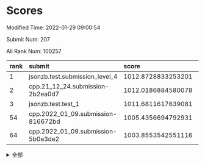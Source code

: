 # Scores

Modified Time: 2022-01-29 09:00:54

Submit Num: 207

All Rank Num: 100257

| rank |               submit               |       score        |       sigma        | pk_num |
| :--- | :--------------------------------- | :----------------- | :----------------- | :----- |
| 1    | jsonzb.test.submission_level_4     | 1012.8728833253201 | 0.7999215912174712 | 1939   |
| 2    | cpp.21_12_24.submission-2b2ea0d7   | 1012.0186884580078 | 0.7532191552498444 | 1931   |
| 3    | jsonzb.test.test_1                 | 1011.6811617639081 | 0.7839939286551314 | 1938   |
| 54   | cpp.2022_01_09.submission-816672bd | 1005.4356694792931 | 0.7326513606798799 | 1942   |
| 64   | cpp.2022_01_09.submission-5b0e3de2 | 1003.8553542551116 | 0.7103612524802276 | 1937   |


<details>
<summary>全部</summary>

| rank |                 submit                 |       score        |       sigma        | pk_num |
| :--- | :------------------------------------- | :----------------- | :----------------- | :----- |
| 1    | jsonzb.test.submission_level_4         | 1012.8728833253201 | 0.7999215912174712 | 1939   |
| 2    | cpp.21_12_24.submission-2b2ea0d7       | 1012.0186884580078 | 0.7532191552498444 | 1931   |
| 3    | jsonzb.test.test_1                     | 1011.6811617639081 | 0.7839939286551314 | 1938   |
| 4    | gobigger.level_3.submission_level_3_19 | 1011.4726061612397 | 0.7794165320451639 | 1936   |
| 5    | gobigger.level_3.submission_level_3_24 | 1011.2605076951008 | 0.7755073156263722 | 1939   |
| 6    | gobigger.level_3.submission_level_3_2  | 1011.1007530710837 | 0.7688235447517616 | 1938   |
| 7    | gobigger.level_3.submission_level_3_6  | 1010.9055003898584 | 0.7640011640414763 | 1940   |
| 8    | gobigger.level_3.submission_level_3_10 | 1010.8508205970838 | 0.757486116354892  | 1937   |
| 9    | gobigger.level_3.submission_level_3_49 | 1010.80659495423   | 0.7777310757010365 | 1936   |
| 10   | gobigger.level_3.submission_level_3_12 | 1010.5764698808205 | 0.7551067112852129 | 1930   |
| 11   | gobigger.level_3.submission_level_3_18 | 1010.3090834154157 | 0.765027407856256  | 1936   |
| 12   | gobigger.level_3.submission_level_3_44 | 1010.2795902508136 | 0.7553745364857185 | 1939   |
| 13   | gobigger.level_3.submission_level_3_47 | 1010.2081609029829 | 0.7530266130437757 | 1939   |
| 14   | gobigger.level_3.submission_level_3_41 | 1010.1639649823636 | 0.7795910014213473 | 1941   |
| 15   | gobigger.level_3.submission_level_3_33 | 1010.0674868996329 | 0.7629707018928186 | 1937   |
| 16   | gobigger.level_3.submission_level_3_17 | 1010.052429574759  | 0.7578419273436724 | 1937   |
| 17   | gobigger.level_3.submission_level_3_8  | 1010.0385595448154 | 0.757740666828968  | 1938   |
| 18   | gobigger.level_3.submission_level_3_13 | 1009.9930534297503 | 0.7494711640164277 | 1937   |
| 19   | gobigger.level_3.submission_level_3_14 | 1009.9728203180588 | 0.7548561032122136 | 1933   |
| 20   | gobigger.level_3.submission_level_3_37 | 1009.9616998060707 | 0.740121633284841  | 1937   |
| 21   | gobigger.level_3.submission_level_3_34 | 1009.9288396964342 | 0.7386757443303524 | 1933   |
| 22   | gobigger.level_3.submission_level_3_7  | 1009.916474282033  | 0.7539316149869755 | 1941   |
| 23   | gobigger.level_3.submission_level_3_21 | 1009.913900055999  | 0.7754735911696493 | 1932   |
| 24   | gobigger.level_3.submission_level_3_3  | 1009.8913025200343 | 0.7405862548523601 | 1936   |
| 25   | gobigger.level_3.submission_level_3_0  | 1009.8695340048841 | 0.7540059030042878 | 1936   |
| 26   | gobigger.level_3.submission_level_3_1  | 1009.862528982326  | 0.759766249507458  | 1936   |
| 27   | gobigger.level_3.submission_level_3_46 | 1009.8544543775996 | 0.7438972276540071 | 1934   |
| 28   | gobigger.level_3.submission_level_3_9  | 1009.7974659039443 | 0.7457362213002543 | 1934   |
| 29   | gobigger.level_3.submission_level_3_45 | 1009.7439775463215 | 0.7825852346306155 | 1933   |
| 30   | gobigger.level_3.submission_level_3_4  | 1009.7002195575471 | 0.7633694658451441 | 1938   |
| 31   | gobigger.level_3.submission_level_3_30 | 1009.6943066972246 | 0.7528880509904682 | 1938   |
| 32   | gobigger.level_3.submission_level_3_23 | 1009.6850741504817 | 0.7414111589875795 | 1938   |
| 33   | gobigger.level_3.submission_level_3_38 | 1009.6492788707416 | 0.7819360832114679 | 1937   |
| 34   | gobigger.level_3.submission_level_3_32 | 1009.6267751472724 | 0.749226808484155  | 1937   |
| 35   | gobigger.level_3.submission_level_3_11 | 1009.614978462879  | 0.7452000560724903 | 1943   |
| 36   | gobigger.level_3.submission_level_3_22 | 1009.5926906180741 | 0.7577596564116132 | 1941   |
| 37   | gobigger.level_3.submission_level_3_35 | 1009.5843003059722 | 0.740135280445099  | 1937   |
| 38   | gobigger.level_3.submission_level_3_29 | 1009.5784266663292 | 0.74757982783887   | 1929   |
| 39   | gobigger.level_3.submission_level_3_40 | 1009.5752637797154 | 0.7554855754037243 | 1941   |
| 40   | gobigger.level_3.submission_level_3_26 | 1009.4710308319839 | 0.752038310963475  | 1936   |
| 41   | gobigger.level_3.submission_level_3_36 | 1009.4268427399353 | 0.7461535368871492 | 1938   |
| 42   | gobigger.level_3.submission_level_3_43 | 1009.4054333689874 | 0.7492755082649725 | 1937   |
| 43   | gobigger.level_3.submission_level_3_25 | 1009.3526629543693 | 0.7742545890266135 | 1943   |
| 44   | gobigger.level_3.submission_level_3_20 | 1009.299538181374  | 0.7651131436508148 | 1943   |
| 45   | gobigger.level_3.submission_level_3_42 | 1009.2435234291484 | 0.7567518698661535 | 1935   |
| 46   | gobigger.level_3.submission_level_3_48 | 1009.2080024883513 | 0.7501568290814206 | 1938   |
| 47   | gobigger.level_3.submission_level_3_15 | 1009.1891200892962 | 0.7334871254612165 | 1942   |
| 48   | gobigger.level_3.submission_level_3_5  | 1009.1061261483616 | 0.7324317492304405 | 1939   |
| 49   | gobigger.level_3.submission_level_3_16 | 1009.0432598117881 | 0.7486467572340271 | 1933   |
| 50   | gobigger.level_3.submission_level_3_28 | 1008.9345150069229 | 0.745717906320686  | 1933   |
| 51   | gobigger.level_3.submission_level_3_39 | 1008.8815432078205 | 0.7460051875146085 | 1936   |
| 52   | gobigger.level_3.submission_level_3_31 | 1008.8504911836988 | 0.7476161985278503 | 1936   |
| 53   | gobigger.level_3.submission_level_3_27 | 1008.8005426739334 | 0.7646914824412759 | 1938   |
| 54   | cpp.2022_01_09.submission-816672bd     | 1005.4356694792931 | 0.7326513606798799 | 1942   |
| 55   | gobigger.level_1.submission_level_1_36 | 1004.9121034187468 | 0.7203052717439695 | 1939   |
| 56   | gobigger.level_1.submission_level_1_27 | 1004.8720165121113 | 0.7199967829424141 | 1940   |
| 57   | gobigger.level_1.submission_level_1_5  | 1004.5812051090875 | 0.737627228387078  | 1935   |
| 58   | gobigger.level_1.submission_level_1_6  | 1004.4895774136563 | 0.7203015712989457 | 1940   |
| 59   | gobigger.level_1.submission_level_1_44 | 1004.3720120402274 | 0.7207233872810845 | 1929   |
| 60   | gobigger.level_1.submission_level_1_2  | 1004.2458822000956 | 0.7183917570494254 | 1939   |
| 61   | gobigger.level_1.submission_level_1_16 | 1004.0552630364066 | 0.7159125660919577 | 1937   |
| 62   | gobigger.level_1.submission_level_1_20 | 1003.9133411850603 | 0.717795355951266  | 1936   |
| 63   | gobigger.level_1.submission_level_1_21 | 1003.8783311602434 | 0.7358844634462122 | 1944   |
| 64   | cpp.2022_01_09.submission-5b0e3de2     | 1003.8553542551116 | 0.7103612524802276 | 1937   |
| 65   | gobigger.level_1.submission_level_1_13 | 1003.8451254977116 | 0.712876886644579  | 1935   |
| 66   | gobigger.level_1.submission_level_1_12 | 1003.7826206708486 | 0.7188482918432583 | 1938   |
| 67   | gobigger.level_1.submission_level_1_0  | 1003.7393692495989 | 0.713095535519688  | 1938   |
| 68   | gobigger.level_1.submission_level_1_46 | 1003.6947314612955 | 0.7058369733708869 | 1938   |
| 69   | gobigger.level_1.submission_level_1_9  | 1003.6571188237658 | 0.7116037905415346 | 1936   |
| 70   | gobigger.level_1.submission_level_1_33 | 1003.5815978361217 | 0.7205486733707156 | 1937   |
| 71   | gobigger.level_1.submission_level_1_28 | 1003.5617998140078 | 0.7165603949575684 | 1937   |
| 72   | gobigger.level_1.submission_level_1_19 | 1003.4302585944655 | 0.7135403974521594 | 1936   |
| 73   | gobigger.level_1.submission_level_1_10 | 1003.419891920064  | 0.711701094228603  | 1936   |
| 74   | gobigger.level_1.submission_level_1_43 | 1003.3904381804549 | 0.7119695344934893 | 1938   |
| 75   | gobigger.level_1.submission_level_1_32 | 1003.2674828137255 | 0.7134721748661117 | 1936   |
| 76   | gobigger.level_1.submission_level_1_34 | 1003.2572373594857 | 0.7082014803244284 | 1938   |
| 77   | gobigger.level_1.submission_level_1_14 | 1003.248932150777  | 0.7303762389797772 | 1937   |
| 78   | gobigger.level_1.submission_level_1_25 | 1003.2146778162671 | 0.717018899203852  | 1939   |
| 79   | gobigger.level_1.submission_level_1_26 | 1003.1555952029515 | 0.7145535311133528 | 1938   |
| 80   | gobigger.level_1.submission_level_1_17 | 1003.0942782302072 | 0.7096206808378213 | 1939   |
| 81   | gobigger.level_1.submission_level_1_29 | 1002.9639612836266 | 0.715418545295807  | 1938   |
| 82   | gobigger.level_1.submission_level_1_48 | 1002.9568524803788 | 0.7187546632906183 | 1935   |
| 83   | gobigger.level_1.submission_level_1_8  | 1002.9496293851867 | 0.721781179781939  | 1942   |
| 84   | gobigger.level_1.submission_level_1_41 | 1002.9475984336875 | 0.7258730388180561 | 1935   |
| 85   | gobigger.level_1.submission_level_1_22 | 1002.93821175837   | 0.712605842801768  | 1943   |
| 86   | gobigger.level_1.submission_level_1_37 | 1002.9349213829203 | 0.7037229302714059 | 1941   |
| 87   | gobigger.level_1.submission_level_1_42 | 1002.8941684044958 | 0.7080425955752141 | 1941   |
| 88   | gobigger.level_1.submission_level_1_24 | 1002.8655628584365 | 0.7150551454008326 | 1942   |
| 89   | gobigger.level_1.submission_level_1_39 | 1002.8427549772788 | 0.7088210298156697 | 1934   |
| 90   | gobigger.level_1.submission_level_1_11 | 1002.811104036701  | 0.7116489223341931 | 1934   |
| 91   | gobigger.level_1.submission_level_1_30 | 1002.8006345229671 | 0.7133422307868611 | 1935   |
| 92   | gobigger.level_1.submission_level_1_1  | 1002.768278861883  | 0.7084093198892046 | 1935   |
| 93   | gobigger.level_1.submission_level_1_47 | 1002.7314759089018 | 0.7099526113204379 | 1935   |
| 94   | gobigger.level_1.submission_level_1_18 | 1002.7273499876117 | 0.7064243201605224 | 1934   |
| 95   | gobigger.level_1.submission_level_1_45 | 1002.7028184534004 | 0.7143148701427128 | 1936   |
| 96   | gobigger.level_1.submission_level_1_35 | 1002.6450426437818 | 0.7034140060345214 | 1944   |
| 97   | gobigger.level_1.submission_level_1_38 | 1002.5815527011504 | 0.7072913834369173 | 1935   |
| 98   | gobigger.level_1.submission_level_1_15 | 1002.5447289803643 | 0.7081984232885303 | 1940   |
| 99   | gobigger.level_1.submission_level_1_4  | 1002.5276415440846 | 0.7085187216552399 | 1942   |
| 100  | gobigger.level_1.submission_level_1_31 | 1002.5166892510777 | 0.7175843035845718 | 1938   |
| 101  | gobigger.level_1.submission_level_1_3  | 1002.3113518142073 | 0.713513654793763  | 1937   |
| 102  | gobigger.level_1.submission_level_1_49 | 1002.2904108362894 | 0.7177168860331561 | 1942   |
| 103  | gobigger.level_1.submission_level_1_40 | 1002.2733587956697 | 0.7175420214581627 | 1939   |
| 104  | gobigger.level_1.submission_level_1_7  | 1001.7293396747858 | 0.7190698870217114 | 1934   |
| 105  | gobigger.level_1.submission_level_1_23 | 1001.6894282910048 | 0.7076093815537535 | 1934   |
| 106  | gobigger.random.submission_random_31   | 997.8604939241834  | 0.7003958236927555 | 1941   |
| 107  | gobigger.random.submission_random_35   | 997.5182103255224  | 0.7059080481050408 | 1935   |
| 108  | gobigger.random.submission_random_15   | 996.9898955230142  | 0.7137500200529406 | 1938   |
| 109  | gobigger.random.submission_random_29   | 996.9231411908155  | 0.7205223353484922 | 1937   |
| 110  | gobigger.random.submission_random_0    | 996.8379560504941  | 0.7188385808630381 | 1933   |
| 111  | gobigger.random.submission_random_38   | 996.7932842736113  | 0.7039494735322067 | 1935   |
| 112  | gobigger.random.submission_random_37   | 996.6723601875124  | 0.7052597432231482 | 1940   |
| 113  | gobigger.random.submission_random_22   | 996.5502507181775  | 0.7158287882343195 | 1934   |
| 114  | gobigger.random.submission_random_16   | 996.5115236640889  | 0.7253279181658921 | 1936   |
| 115  | gobigger.random.submission_random_10   | 996.4737832977079  | 0.7188054059968872 | 1942   |
| 116  | gobigger.random.submission_random_47   | 996.3741223237124  | 0.7103961792100535 | 1935   |
| 117  | gobigger.random.submission_random_6    | 996.3639919348863  | 0.709526567540163  | 1938   |
| 118  | gobigger.random.submission_random_17   | 996.329636864465   | 0.6941461360603036 | 1939   |
| 119  | gobigger.random.submission_random_23   | 996.2708861587676  | 0.7094569148678551 | 1937   |
| 120  | gobigger.random.submission_random_18   | 996.2432718972717  | 0.7088888308679615 | 1935   |
| 121  | gobigger.random.submission_random_11   | 996.2130720921991  | 0.6993041015817937 | 1937   |
| 122  | gobigger.random.submission_random_36   | 996.1752200153885  | 0.7045384869103479 | 1937   |
| 123  | gobigger.random.submission_random_41   | 996.1695011197319  | 0.7275564088438297 | 1938   |
| 124  | gobigger.random.submission_random_14   | 996.1387616070817  | 0.7055033635957484 | 1935   |
| 125  | gobigger.random.submission_random_44   | 996.1327234597721  | 0.713315782271339  | 1939   |
| 126  | gobigger.random.submission_random_7    | 996.0371671040125  | 0.7127573478326308 | 1939   |
| 127  | gobigger.random.submission_random_40   | 996.0224979957906  | 0.7170322457815532 | 1937   |
| 128  | gobigger.random.submission_random_32   | 996.0036359059936  | 0.7144659644332011 | 1937   |
| 129  | gobigger.random.submission_random_19   | 995.942680519608   | 0.7079574579521919 | 1940   |
| 130  | gobigger.random.submission_random_33   | 995.9382835156829  | 0.7132938648648223 | 1936   |
| 131  | gobigger.random.submission_random_43   | 995.9264464446205  | 0.7074628999816069 | 1937   |
| 132  | gobigger.random.submission_random_30   | 995.8779256623689  | 0.7214798710501906 | 1941   |
| 133  | gobigger.random.submission_random_3    | 995.8700125985921  | 0.6973454919307852 | 1941   |
| 134  | gobigger.random.submission_random_42   | 995.8547363590828  | 0.7156168667333692 | 1935   |
| 135  | gobigger.random.submission_random_12   | 995.8546848054781  | 0.7057374355221057 | 1941   |
| 136  | gobigger.random.submission_random_39   | 995.8015083859206  | 0.6990116422937324 | 1937   |
| 137  | gobigger.random.submission_random_49   | 995.7843734889397  | 0.7077305046236567 | 1937   |
| 138  | gobigger.random.submission_random_25   | 995.7841086344076  | 0.7107426141908386 | 1938   |
| 139  | gobigger.random.submission_random_21   | 995.7359336265399  | 0.7070822548476149 | 1941   |
| 140  | gobigger.random.submission_random_45   | 995.7315826207654  | 0.7009130042334724 | 1936   |
| 141  | gobigger.random.submission_random_28   | 995.705090458972   | 0.7067501290064241 | 1936   |
| 142  | gobigger.random.submission_random_2    | 995.6320115439196  | 0.7070169650115773 | 1935   |
| 143  | gobigger.random.submission_random_13   | 995.5520341072613  | 0.7276686768818599 | 1932   |
| 144  | gobigger.random.submission_random_8    | 995.5362923272165  | 0.710218847098217  | 1936   |
| 145  | gobigger.random.submission_random_20   | 995.5069226192471  | 0.7060077682910167 | 1937   |
| 146  | gobigger.random.submission_random_46   | 995.4969433332293  | 0.7086264314793128 | 1933   |
| 147  | gobigger.random.submission_random_9    | 995.4250269775846  | 0.7017516778648207 | 1938   |
| 148  | gobigger.random.submission_random_4    | 995.3954341953062  | 0.7150609060515773 | 1939   |
| 149  | gobigger.random.submission_random_26   | 995.2775355688234  | 0.714948112526499  | 1935   |
| 150  | gobigger.random.submission_random_24   | 995.229659782576   | 0.7118461622032893 | 1935   |
| 151  | gobigger.random.submission_random_27   | 995.194357860712   | 0.7037160376443583 | 1939   |
| 152  | gobigger.random.submission_random_48   | 995.1066118776263  | 0.6985210229060869 | 1937   |
| 153  | gobigger.random.submission_random_34   | 994.967563942808   | 0.7054545333720231 | 1940   |
| 154  | gobigger.random.submission_random_5    | 994.5448940524434  | 0.7140386934989562 | 1936   |
| 155  | gobigger.level_2.submission_level_2_12 | 994.1608647799595  | 0.7488415211626601 | 1937   |
| 156  | gobigger.random.submission_random_1    | 993.9701268486829  | 0.7218765197348842 | 1941   |
| 157  | gobigger.level_2.submission_level_2_46 | 993.747810786719   | 0.7236438825977661 | 1935   |
| 158  | gobigger.level_2.submission_level_2_3  | 993.6821830669251  | 0.7352605637151117 | 1940   |
| 159  | gobigger.level_2.submission_level_2_1  | 993.5394731360742  | 0.7316969452845823 | 1940   |
| 160  | gobigger.level_2.submission_level_2_0  | 993.5119600654764  | 0.7384448208475803 | 1939   |
| 161  | gobigger.level_2.submission_level_2_31 | 993.3234470301663  | 0.7354144327083565 | 1939   |
| 162  | gobigger.level_2.submission_level_2_36 | 993.3220146243219  | 0.7343024091385044 | 1939   |
| 163  | gobigger.level_2.submission_level_2_42 | 992.972381033841   | 0.7579887673741492 | 1941   |
| 164  | gobigger.level_2.submission_level_2_19 | 992.9595758157828  | 0.722006966500097  | 1942   |
| 165  | gobigger.level_2.submission_level_2_17 | 992.9497324156907  | 0.7194860925191803 | 1940   |
| 166  | gobigger.level_2.submission_level_2_30 | 992.9471061430332  | 0.7510738434172006 | 1943   |
| 167  | gobigger.level_2.submission_level_2_4  | 992.8835156199369  | 0.760023337409375  | 1936   |
| 168  | gobigger.level_2.submission_level_2_40 | 992.8494275597412  | 0.746204568501455  | 1931   |
| 169  | gobigger.level_2.submission_level_2_27 | 992.810733528494   | 0.7339644308045999 | 1934   |
| 170  | gobigger.level_2.submission_level_2_41 | 992.6469390503794  | 0.7349088633166267 | 1940   |
| 171  | gobigger.level_2.submission_level_2_26 | 992.6318439749458  | 0.7461929366799857 | 1941   |
| 172  | gobigger.level_2.submission_level_2_6  | 992.6017897255917  | 0.7425258932013702 | 1937   |
| 173  | gobigger.level_2.submission_level_2_48 | 992.5947639429463  | 0.7290339510870649 | 1934   |
| 174  | gobigger.level_2.submission_level_2_47 | 992.5117601768536  | 0.7265102131601663 | 1937   |
| 175  | gobigger.level_2.submission_level_2_5  | 992.182122345593   | 0.7437330016215488 | 1939   |
| 176  | gobigger.level_2.submission_level_2_9  | 992.1639987145254  | 0.7378892418224106 | 1933   |
| 177  | gobigger.level_2.submission_level_2_14 | 992.1335414436695  | 0.7505131499928843 | 1935   |
| 178  | gobigger.level_2.submission_level_2_11 | 992.1315275412338  | 0.7520383476427873 | 1933   |
| 179  | gobigger.level_2.submission_level_2_10 | 992.1244249876485  | 0.73338648858228   | 1933   |
| 180  | gobigger.level_2.submission_level_2_35 | 992.1230214362517  | 0.7446502398694796 | 1941   |
| 181  | gobigger.level_2.submission_level_2_28 | 992.0412836096008  | 0.7420297752694743 | 1938   |
| 182  | gobigger.level_2.submission_level_2_25 | 991.9685766208337  | 0.7603337693771225 | 1940   |
| 183  | gobigger.level_2.submission_level_2_37 | 991.9305098069198  | 0.7469944624762915 | 1936   |
| 184  | gobigger.level_2.submission_level_2_44 | 991.8870192923441  | 0.7416473861219098 | 1936   |
| 185  | gobigger.level_2.submission_level_2_15 | 991.8398579870036  | 0.7458446153759779 | 1934   |
| 186  | gobigger.level_2.submission_level_2_21 | 991.8058969268279  | 0.7595311480041609 | 1940   |
| 187  | gobigger.level_2.submission_level_2_20 | 991.7660779002975  | 0.7555836167228989 | 1936   |
| 188  | gobigger.level_2.submission_level_2_16 | 991.7518077248857  | 0.7397985706846659 | 1935   |
| 189  | gobigger.level_2.submission_level_2_32 | 991.7288346220934  | 0.7621769835009238 | 1942   |
| 190  | gobigger.level_2.submission_level_2_39 | 991.6756931689359  | 0.740508360194391  | 1936   |
| 191  | gobigger.level_2.submission_level_2_49 | 991.6279726577917  | 0.7449565605776167 | 1941   |
| 192  | gobigger.level_2.submission_level_2_13 | 991.6230790273216  | 0.7608080367559137 | 1935   |
| 193  | gobigger.level_2.submission_level_2_29 | 991.5905647495224  | 0.7477549660591456 | 1937   |
| 194  | gobigger.level_2.submission_level_2_23 | 991.5596112722195  | 0.7372149397771912 | 1939   |
| 195  | gobigger.level_2.submission_level_2_43 | 991.5031900573234  | 0.7518238581325744 | 1931   |
| 196  | gobigger.level_2.submission_level_2_33 | 991.3585679755887  | 0.7560566879544721 | 1937   |
| 197  | gobigger.level_2.submission_level_2_22 | 991.3192653942997  | 0.7466844470821726 | 1937   |
| 198  | gobigger.level_2.submission_level_2_8  | 991.2701939592945  | 0.7513057310811169 | 1936   |
| 199  | gobigger.level_2.submission_level_2_24 | 991.2123535670603  | 0.7544808191516653 | 1936   |
| 200  | gobigger.level_2.submission_level_2_7  | 991.1242501620434  | 0.7404175653612372 | 1946   |
| 201  | gobigger.level_2.submission_level_2_45 | 991.0131996477263  | 0.7535245677617132 | 1940   |
| 202  | gobigger.level_2.submission_level_2_18 | 990.6601189997556  | 0.7479651682790005 | 1930   |
| 203  | gobigger.level_2.submission_level_2_38 | 990.0232911648866  | 0.7708832265601979 | 1939   |
| 204  | gobigger.level_2.submission_level_2_34 | 989.998011322016   | 0.8108335196760775 | 1940   |
| 205  | gobigger.level_2.submission_level_2_2  | 989.9153513045159  | 0.7704436450022442 | 1942   |
| 206  | gobigger.none.submission_none_1        | 977.752653143279   | 1.3054857851664463 | 1940   |
| 207  | gobigger.none.submission_none_0        | 975.6245352304118  | 1.4882061667042412 | 1932   |

</details>